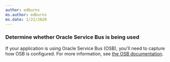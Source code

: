 ```yaml
---
author: edburns
ms.author: edburns
ms.date: 1/21/2020
---
```


### Determine whether Oracle Service Bus is being used

If your application is using Oracle Service Bus (OSB), you'll need to capture how OSB is configured. For more information, see [the OSB documentation](https://docs.oracle.com/en/middleware/fusion-middleware/12.2.1.3/inosb/product-installation.html#GUID-4A150924-9210-4788-8DE1-54D14520980E).

